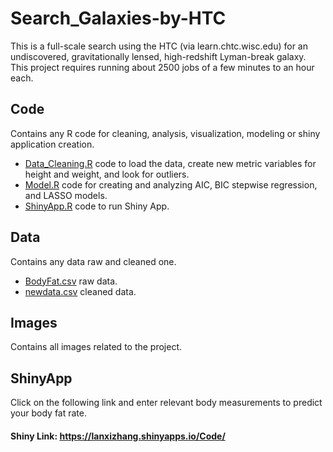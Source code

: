 # Search_Galaxies-by-HTC
This is a full-scale search using the HTC (via learn.chtc.wisc.edu) for an undiscovered, gravitationally lensed, high-redshift Lyman-break galaxy. This project requires running about 2500 jobs of a few minutes to an hour each. 

## Code 
Contains any R code for cleaning, analysis, visualization, modeling or shiny application creation.
- [Data_Cleaning.R](Code/Data_Cleaning.Rmd) code to load the data, create new metric variables for height and weight, and look for outliers.
- [Model.R](Code/Model.Rmd) code for creating and analyzing AIC, BIC stepwise regression, and LASSO models.
- [ShinyApp.R](Code/ShinyApp.R) code to run Shiny App.

## Data 
Contains any data raw and cleaned one.
- [BodyFat.csv](Data/BodyFat.csv) raw data.
- [newdata.csv](Data/newdata.csv) cleaned data.

## Images 
Contains all images related to the project.


## ShinyApp
Click on the following link and enter relevant body measurements to predict your body fat rate.
#### Shiny Link: https://lanxizhang.shinyapps.io/Code/
